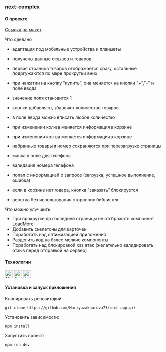 ### next-complex

#### О проекте

[Ссылка на макет](https://www.figma.com/file/XIYVl8ICFkdl3HJZcc8o8B/%D1%82%D0%B5%D1%81%D1%82%D0%BE%D0%B2%D0%BE%D0%B5?type=design&mode=design&t=JUcQzutaQKE6kRJw-0)

Что сделано

- адаптация под мобильные устройства и планшеты
- получены данные отзывов и товаров
- первая страница товаров отображается сразу, остальные подргужаются по мере прокрутки вниз
- при нажатии на кнопку "купить", она меняется на кнопки "+","-" и поле ввода
- значение поля становится 1
- кнопки добавляют, убавляют количество товаров
- в поле ввода можно вписать любое количество
- при изменении кол-ва меняется информация в корзине
- при изменении кол-ва меняется информация в корзине
- набранные товары и номер сохраняются при перезагрузке страницы
- маска в поле для телефона
- валидация номера телефона
- попап с информацией о запросе (загрузка, успешное выполнение, ошибка)

- если в корзине нет товара, кнопка "заказать" блокируется
- верстка без использования сторонних библиотек

Что можно улучшить

- При прокрутке до последней страницы не отображать компонент LoadMore
- Добавить скелетоны для карточек
- Поработать над оптимизацией приложения
- Разделить код на более мелкие компоненты
- Поработать над блокировкой xss атак (желательно валидировать отзыв перед отправкой на сервер)

#### Технологии

<div>
<img height='25px' src="https://img.shields.io/badge/Next.js-20232A??style=plastic&logo=nextdotjs&logoColor=fff" alt="Nextjs.">
  <img height='25px' src="https://img.shields.io/badge/React-20232A??style=plastic&logo=react&logoColor=61DAFB" alt="React.">
  <img height='25px' src="https://img.shields.io/badge/TypeScript-20232A??style=plastic&logo=typescript&logoColor=3178C6" alt="TypeScript.">
</div>

#### Установка и запуск приложения

Клонировать репозиторий:

    git clone https://github.com/Mariyazakharova73/next-app.git

Установить зависимости:

    npm install

Запустить проект:

    npm run dev
